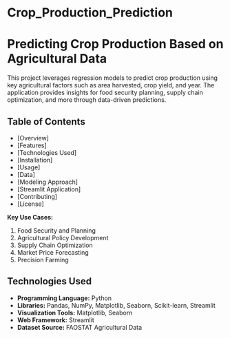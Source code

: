 # Crop_Production_Prediction

# Predicting Crop Production Based on Agricultural Data

This project leverages regression models to predict crop production using key agricultural factors such as area harvested, crop yield, and year. The application provides insights for food security planning, supply chain optimization, and more through data-driven predictions.

## Table of Contents
- [Overview]
- [Features]
- [Technologies Used]
- [Installation]
- [Usage]
- [Data]
- [Modeling Approach]
- [Streamlit Application]
- [Contributing]
- [License]


**Key Use Cases:**
1. Food Security and Planning
2. Agricultural Policy Development
3. Supply Chain Optimization
4. Market Price Forecasting
5. Precision Farming

## Technologies Used
- **Programming Language:** Python
- **Libraries:** Pandas, NumPy, Matplotlib, Seaborn, Scikit-learn, Streamlit
- **Visualization Tools:** Matplotlib, Seaborn
- **Web Framework:** Streamlit
- **Dataset Source:** FAOSTAT Agricultural Data
